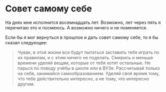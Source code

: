 # Совет самому себе

На днях мне исполнится восемнадцать лет. Возможно, лет через пять я перечитаю
это и посмеюсь. А возможно ничего и не поменяется.

Если бы я мог вернуться в прошлое и дать совет самому себе, то я бы сказал
следующее:

> Чувак, в этой жизни все будут пытаться заставить тебя играть по их правилам,
> и с этим ничего не поделать. Смирись и меньше времени уделяй вещам, которые
> от тебя хотят остальные. Не парься по поводу учёбы в школе или в ВУЗе.
> Рассчитывай только на себя, занимайся самообразованием. Уделяй своё время
> тому, что тебе действительно интересно, а не тому, что интересно другим.
